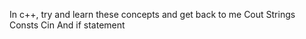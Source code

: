 In c++, try and learn these concepts and get back to me 
Cout
Strings 
Consts 
Cin
And if statement
